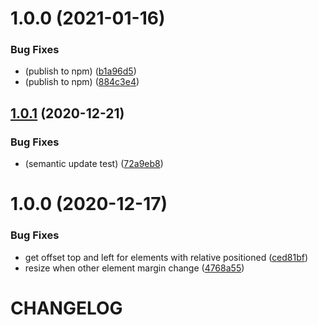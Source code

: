 # 1.0.0 (2021-01-16)


### Bug Fixes

* (publish to npm) ([b1a96d5](https://github.com/CoCreate-app/CoCreate-s3/commit/b1a96d5ff9c8e0fccac70ceae55a282e62968f97))
* (publish to npm) ([884c3e4](https://github.com/CoCreate-app/CoCreate-s3/commit/884c3e44946f755cde660d5bfc23cca26a2504a1))

## [1.0.1](https://github.com/CoCreate-app/CoCreate-s3/compare/v1.0.0...v1.0.1) (2020-12-21)


### Bug Fixes

* (semantic update test) ([72a9eb8](https://github.com/CoCreate-app/CoCreate-s3/commit/72a9eb8cdd3d0038bb1c10ba3a0d2ed4b7ad1f75))


# 1.0.0 (2020-12-17)


### Bug Fixes

* get offset top and left for elements with relative positioned ([ced81bf](https://github.com/CoCreate-app/CoCreate-s3/commit/ced81bfc69963a22bc5e543f6e07e29b879ca86d))
* resize when other element margin change ([4768a55](https://github.com/CoCreate-app/CoCreate-s3/commit/4768a55703893d020ce57b59b46cfe7d9877ec63))

# CHANGELOG
